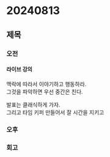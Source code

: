 # 20240813
## 제목
### 오전
#### 라이브 강의
맥락에 따라서 이야기하고 행동하라.  
그것을 파악하면 우선 중간은 친다.  

발표는 클래식하게 가자.  
그리고 타임 키퍼 만들어서 잘 시간을 지키고  


### 오후



### 회고
